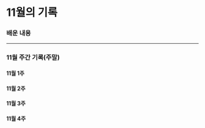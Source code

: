 # 11월의 기록

### 배운 내용


---

### 11월 주간 기록(주말)

#### 11월 1주

#### 11월 2주

#### 11월 3주

#### 11월 4주


